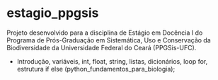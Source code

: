 # estagio_ppgsis

Projeto desenvolvido para a disciplina de Estágio em Docência I do Programa de Prós-Graduação em Sistemática, Uso e Conservação da Biodiversidade da Universidade Federal do Ceará (PPGSis-UFC).

* Introdução, variáveis, int, float, string, listas, dicionários, loop for, estrutura if else (python_fundamentos_para_biologia);
